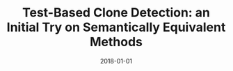 ---
title: "Test-Based Clone Detection: an Initial Try on Semantically Equivalent Methods"
collection: publications
permalink: /publication/2018-01-01-Test-Based-Clone-Detection-an-Initial-Try-on-Semantically-Equivalent-Methods
date: 2018-01-01
venue: 'IEEE Access'
paperurl: 'https://doi.org/10.1109/ACCESS.2018.2883699'
citation: ' Guangjie Li,  Hui Liu,  Yanjie Jiang,  Jiahao Jin&quot;Test-Based Clone Detection: an Initial Try on Semantically Equivalent Methods.&quot; IEEE Access, 2018.'
---